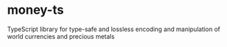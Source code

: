 # money-ts
TypeScript library for type-safe and lossless encoding and manipulation of world currencies and precious metals
